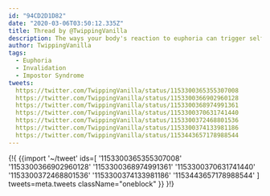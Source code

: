 ```yaml
---
id: "94CD2D1D82"
date: "2020-03-06T03:50:12.335Z"
title: Thread by @TwippingVanilla
description: The ways your body's reaction to euphoria can trigger self doubts.
author: TwippingVanilla
tags:
  - Euphoria
  - Invalidation
  - Impostor Syndrome
tweets:
  https://twitter.com/TwippingVanilla/status/1153300365355307008
  https://twitter.com/TwippingVanilla/status/1153300366902960128
  https://twitter.com/TwippingVanilla/status/1153300368974991361
  https://twitter.com/TwippingVanilla/status/1153300370631741440
  https://twitter.com/TwippingVanilla/status/1153300372468801536
  https://twitter.com/TwippingVanilla/status/1153300374133981186
  https://twitter.com/TwippingVanilla/status/1153443657178988544
---
```

{!{
  {{import '~/tweet' ids=[
    '1153300365355307008'
    '1153300366902960128'
    '1153300368974991361'
    '1153300370631741440'
    '1153300372468801536'
    '1153300374133981186'
    '1153443657178988544'
  ] tweets=meta.tweets className="oneblock" }}
}!}

